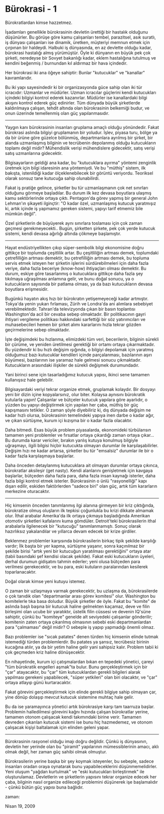 # Bürokrasi - 1

Bürokratlardan kimse hazzetmez.


İşadamları genellikle bürokrasinin devletin ürettiği bir hastalık olduğunu düşünürler. Bu görüşe göre kamu çalışanları tembel, parazitsel, asık suratlı, iş dünyası çalışanları ise dinamik, üretken, müşteriyi memnun etmek için çırpınan bir haldeydi. Halbuki iş dünyasında, en az devlette olduğu kadar, bürokrasi hastalığı almış yürümüştür. Öyle ki dünyanın en büyük pek çok şirketi, neredeyse bir Sovyet bakanlığı kadar, eklem hastalığına tutulmuş ve kendini beğenmiş / burnundan kıl aldırmaz bir hava içindedir.


Her bürokrasi iki ana öğeye sahiptir: Bunlar "kutucuklar" ve "kanallar" kavramlarıdır.


Bu iki yapı sayesindedir ki bir organizasyonda güce sahip olan iki tür icracıdır: Uzmanlar ve müdürler. Uzman icracılar güçlerini kendi kutucukları içindeki bilgiyi kontrol ederek kazanırlar. Müdürler ise kanallardaki bilgi akışını kontrol ederek güç edinirler. Tüm dünyada büyük şirketlerde kaldırılmaya çalışan, tehdit altında olan bürokrasinin belkemiği budur, ve onun üzerinde temellenmiş olan güç yapılanmasıdır.


* * *


Yaygın kanı bürokrasinin insanları gruplama amaçlı olduğu yönündedir. Fakat bürokrasi aslında bilgiyi gruplamanın bir yoludur. İşlev, piyasa turu, bölge ya da bir ürüne göre güzelce bölünmüş, departmanlara ayrılmış bir şirket, bir alanda uzmanlaşmış bilginin ve tecrübenin depolanmış olduğu kutucukların toplamı değil midir? Mühendislik verişi mühendislere gidecektir, satış verişi satış uzmanlarına gidecektir.


Bilgisayarların geldiği ana kadar, bu "kutucuklara ayırma" yöntemi zenginlik üretmek için bilgi idaresinin ana yöntemiydi. Ve bu "müthiş" sistem, ilk bakışta, istenildiği kadar ölçeklenebilecek bir görüntü veriyordu. Teoriksel olarak sonsuz tane kutucuğa sahip olunabilirdi.


Fakat iş pratiğe gelince, şirketler bu tür uzmanlaşmanın çok net sınırları olduğunu görmeye başladılar. Bu durum ilk kez devasa boyutlara ulaşmış kamu sektörlerinde ortaya çıktı. Pentagon'da görev yapmış bir general John Lehman'ın şikayeti ilginçtir: "O kadar özel, uzmanlaşmış kutucuk yaratmışız ki, artık içinde iş yapmamız gereken sistemi, yapıyı tarif etmemiz bile mümkün değil".


Özel şirketlerin de büyüyerek aynı sınırlara toslaması için çok zaman geçmesi gerekmeyecekti.. Bugün, şirketten şirkete, pek çok yerde kutucuk sistemi, kendi devasa ağırlığı altında çökmeye başlamıştır.


* * *


Hayat endüstriyellikten çıkıp süper-sembolik bilgi ekonomisine doğru gittikçe bir toplumda çeşitlilik artar. Bu çeşitliliğin artması demek, toplumdaki çetrefilliğin artması demektir, bu çetrefilliğin artması demek, bu topluma servis etmek isteyen her şirketin işlerini sürdürebilmeleri için daha fazla veriye, daha fazla beceriye (know-how) ihtiyaçları olması demektir. Bu durum, eskiye göre tasarlanmış o kutucuklara gittikçe daha fazla şey tıkılmaya uğraşılması anlamına gelir, ve bunu doğal sonucu, ya o kutucukların sayısında bir patlama olması, ya da bazı kutucukların devasa boyutlara erişmesidir.


Bugünkü hayatın akış hızı bir bürokratın yetişemeyeceği kadar artmıştır. Tokya'da yenin yukarı fırlaması, Zürih ve Londra'da ani alımlara sebebiyet verebilmektedir. Tahran'da televizyonda çıkan bir basın toplantısı Washington'da acil bir cevaba sebep olmaktadır. Bir politikacının gayri ihtiyari vergileme politikası hakkındaki sarfettiği bir söz yatırımcıları ve muhasebecileri hemen bir şirket alımı kararlarını hızla tekrar gözden geçirmelerine sebep olmaktadır.


İşte değişimdeki bu hızlanma, elimizdeki tüm veri, becerilerin, bilginin sürekli bir çürüme, ve yeniden üretilmesi gerektiği bir ortamı ortaya çıkarmaktadır. Bu yüzdendir ki bu hızlı değişim ışığında, o bilgiyi depolamak için yaratmış olduğumuz bazı kutucuklar kendileri içinde parçalanması, bazılarının aşırı büyümesi, bazılarının ise yaramaz hale gelmesi sonucu çıkmaktadır. Kutucukların arasındaki ilişkiler de sürekli değişmek durumundadır.


Yani birinci sene için tasarladığımız kutucuk yapısı, ikinci sene tamamen kullanışsız hale gelebilir.


Bilgisayardaki veriyi tekrar organize etmek, gruplamak kolaydır. Bir dosyayı yeni bir dizin içine kopyalarsınız, olur biter. Kolaysa aynısını bürokratik kutularla yapın! Çalışanlar ve bütçeler kutucuk yapılara göre ayarlıdır, o yüzden bu yapıyı değiştirmek için yapılan her çaba, müthiş bir güç kapışmasını tetikler. O zaman şöyle diyebiliriz ki, dış dünyada değişim ne kadar hızlı olursa, bürokrasinin temelindeki yapıya inen darbe o kadar ağır, ve çıkan sürtüşme, kurum içi kızışma bir o kadar fazla olacaktır.


Daha bitmedi. Esas büyük problem piyasalarda, ekonomideki türbülansın tamamen yeni problemler ve fırsatlar ortaya çıkardığı zaman ortaya çıkar... Bu durumda karar vericiler, bırakın yanlış kutuya konulmuş bilgiyle uğraşmayı, ilgili bilgisi hiçbir kutucukta olmayan durumlar ile karşılaşabilirler. Değişim hızı ne kadar artarsa, şirketler bu tür "emsalsiz" durumlar ile bir o kadar fazla karşılaşmaya başlarlar.


Daha önceden detaylanmış kutucuklara ait olmayan durumlar ortaya çıkınca, bürokratlar aksileşir (get nasty). Kendi alanlarını genişletmek için kavgaya başlarlar, bütçeden daha fazla para, daha fazla insan kaynağı isterler, daha fazla bilgi kontrol etmek isterler. Bürokrasinin o ünlü "rasyonelliği" kapı dışarı edilir, eskiden faktörlerden "sadece biri" olan güç, artık tüm kararların merkezine oturacaktır.


* * *


Hiç kimsenin önceden tanımlanmış ilgi alanına girmeyen bir kriz çıktığında, bürokratize olmuş oluşların ilk tepkisi çoğunlukla bu krizi dikkate almamak olur. İthal arabalar Amerika'da ilk ortaya çıkmaya başladığında Amerikan otomotiv şirketleri kafalarını kuma gömdüler. Detroit'teki bürokrasilerin ithal arabalarla ilgilenecek bir "kutucuğu" tanımlanmamıştı. Sonuç olarak hazırlıksız yakalandılar ve yıllarca devam edecek bir krize girdiler.


Beklenmez problemler karşısında bürokrasilerin birkaç tipik şekilde karşılığı vardır; İlk başta bir yer kapma, sürtüşme yaşanır, sonra kaçınılmaz bir şekilde birisi "artık yeni bir kutucuğun yaratılması gerektiğini" ortaya atar (tabii basındaki şef kendisi olacak şekilde). Fakat eski kutucukların üyeleri, derhal durumun gidişatını tahmin ederler; yeni olusa bütçeden para verilmesi gerekecektir, ve bu para, eski kutuların paralarından kesilerek toparlanacaktır.


Doğal olarak kimse yeni kutuyu istemez.


O zaman bir uzlaşmaya varmak gerekecektir, bu uzlaşma da, bürokrasilerde o çok tanıdık olan "departmanlar arası görev komitesi" olur. Washington bu komitelerle tıka basa doludur. Büyük şirketler de öyle. Fakat bu "komite" de aslında başlı başına bir kutucuk haline gelmekten kaçamaz, deve ve filin birleşimi olan ucube bir yaratıktır, üstelik filin cüssesi ve devenin IQ'süne sahiptir, çünkü bu "komiteye" genelde alt seviyedeki çalışanlar gönderilir; komitenin zaten ortaya çıkarılmış olmasının sebebi eski departmanlardan para "çalmaması" değil midir? O sebeple iş yapıp yapmadığı önemli olmaz.


Bazı problemler ise "sıcak patates" denen türden hiç kimsenin elinde tutmak istemediği türden problemlerdir. Bu patates ya şansız, tecrübesiz birinin kucağına atılır, ya da bir yetim haline gelir yani sahipsiz kalır. Problem tabii ki çok geçmeden kriz haline dönüşecektir.


En nihayetinde, kurum içi çatışmalardan bıkan en tepedeki yönetici, çareyi "tüm bürokratik engelleri aşmak"ta bulur. Bunu gerçekleştirmek için bir "çar" atayacaktır, bu "çar" tüm kutucuklardan gerekli bilgileri alarak yapılması gerekeni yapabilecek, "süper yetkileri" olan biri olacaktır, ve "çar" ortaya atlayıp günü kurtaracaktır.


Fakat görevini gerçekleştirmek için elinde gerekli bilgiye sahip olmayan çar, yine dönüp dolaşıp mevcut kutucuk sistemine muhtaç hale gelir.


Bu da ise yaramayınca yönetici artık bürokrasiye karşı tam taarruza başlar. Problemin halledilmesi görevini kağnı hızında çalışan bürokratlar yerine, tamamen otonom çalışacak kendi takımındaki birine verir. Tamamen devreden çıkarılan kutucuk sistemi ise bunu hiç hazmedemez, ve otonom çalışacak kişiyi baltalamak için elinden geleni yapar.


* * *


Bürokrasinin rasyonel olduğu imajı doğru değildir. Çünkü iş dünyasının, devletin her yerinde olan bu "piramit" yapılarının mümessiblerinin amacı, aklı olmak değil, her zaman güç sahibi olmak olmuştur.


Bürokrasilerin yerine başka bir şey koymak isteyenler, bu sebeple, sadece insanları oradan oraya oynatarak bunu yapabileceklerini düşünmemelidirler. Yeni oluşum "yağdan kurtulmak" ve "eski kutucukları birleştirmek" ile oluşturulamaz. Devletlerin ve şirketlerin yapısını tekrar organize edecek her çaba, bilginin nasıl organize edileceği problemini düşünerek işe başlamalıdır - çünkü bütün güç yapısı buna bağlıdır.







zaman:

Nisan 19, 2009










